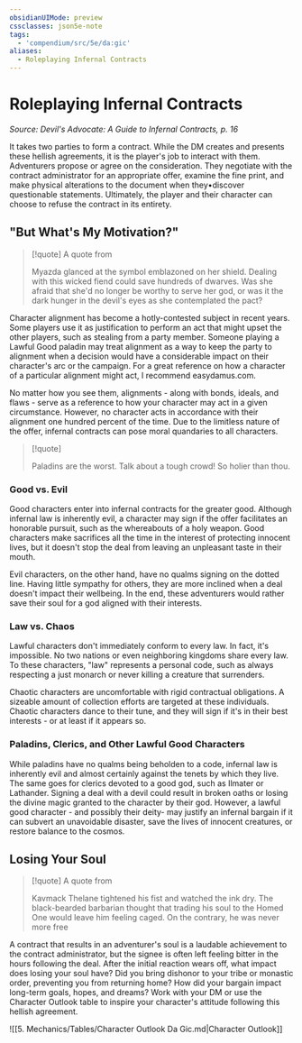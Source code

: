 ```yaml
---
obsidianUIMode: preview
cssclasses: json5e-note
tags:
  - 'compendium/src/5e/da:gic'
aliases:
  - Roleplaying Infernal Contracts
---
```

# Roleplaying Infernal Contracts
*Source: Devil's Advocate: A Guide to Infernal Contracts, p. 16* 

It takes two parties to form a contract. While the DM creates and presents these hellish agreements, it is the player's job to interact with them. Adventurers propose or agree on the consideration. They negotiate with the contract administrator for an appropriate offer, examine the fine print, and make physical alterations to the document when they•discover questionable statements. Ultimately, the player and their character can choose to refuse the contract in its entirety.

## "But What's My Motivation?"

> [!quote] A quote from   
> 
> Myazda glanced at the symbol emblazoned on her shield. Dealing with this wicked fiend could save hundreds of dwarves. Was she afraid that she'd no longer be worthy to serve her god, or was it the dark hunger in the devil's eyes as she contemplated the pact?

Character alignment has become a hotly-contested subject in recent years. Some players use it as justification to perform an act that might upset the other players, such as stealing from a party member. Someone playing a Lawful Good paladin may treat alignment as a way to keep the party to alignment when a decision would have a considerable impact on their character's arc or the campaign. For a great reference on how a character of a particular alignment might act, I recommend easydamus.com.

No matter how you see them, alignments - along with bonds, ideals, and flaws - serve as a reference to how your character may act in a given circumstance. However, no character acts in accordance with their alignment one hundred percent of the time. Due to the limitless nature of the offer, infernal contracts can pose moral quandaries to all characters.

> [!quote]  
> 
> Paladins are the worst. Talk about a tough crowd! So holier than thou.

### Good vs. Evil

Good characters enter into infernal contracts for the greater good. Although infernal law is inherently evil, a character may sign if the offer facilitates an honorable pursuit, such as the whereabouts of a holy weapon. Good characters make sacrifices all the time in the interest of protecting innocent lives, but it doesn't stop the deal from leaving an unpleasant taste in their mouth.

Evil characters, on the other hand, have no qualms signing on the dotted line. Having little sympathy for others, they are more inclined when a deal doesn't impact their wellbeing. In the end, these adventurers would rather save their soul for a god aligned with their interests.

### Law vs. Chaos

Lawful characters don't immediately conform to every law. In fact, it's impossible. No two nations or even neighboring kingdoms share every law. To these characters, "law" represents a personal code, such as always respecting a just monarch or never killing a creature that surrenders.

Chaotic characters are uncomfortable with rigid contractual obligations. A sizeable amount of collection efforts are targeted at these individuals. Chaotic characters dance to their tune, and they will sign if it's in their best interests - or at least if it appears so.

### Paladins, Clerics, and Other Lawful Good Characters

While paladins have no qualms being beholden to a code, infernal law is inherently evil and almost certainly against the tenets by which they live. The same goes for clerics devoted to a good god, such as Ilmater or Lathander. Signing a deal with a devil could result in broken oaths or losing the divine magic granted to the character by their god. However, a lawful good character - and possibly their deity- may justify an infernal bargain if it can subvert an unavoidable disaster, save the lives of innocent creatures, or restore balance to the cosmos.

## Losing Your Soul

> [!quote] A quote from   
> 
> Kavmack Thelane tightened his fist and watched the ink dry. The black-bearded barbarian thought that trading his soul to the Homed One would leave him feeling caged. On the contrary, he was never more free

A contract that results in an adventurer's soul is a laudable achievement to the contract administrator, but the signee is often left feeling bitter in the hours following the deal. After the initial reaction wears off, what impact does losing your soul have? Did you bring dishonor to your tribe or monastic order, preventing you from returning home? How did your bargain impact long-term goals, hopes, and dreams? Work with your DM or use the Character Outlook table to inspire your character's attitude following this hellish agreement.

![[5. Mechanics/Tables/Character Outlook Da Gic.md\|Character Outlook]]
